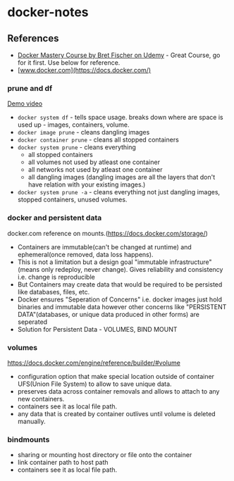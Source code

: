 # docker-notes
## References
- [Docker Mastery Course by Bret Fischer on Udemy](https://www.udemy.com/course/docker-mastery/) - Great Course, go for it first. Use below for reference.
- [www.docker.com](https://docs.docker.com/)
### prune and df

[Demo video](https://youtu.be/_4QzP7uwtvI)
- `docker system df` - tells space usage. breaks down where are space is used up - images, containers, volume.
- `docker image prune` - cleans dangling images
- `docker container prune` - cleans all stopped containers
- `docker system prune` - cleans everything 
    - all stopped containers
    - all volumes not used by atleast one container
    - all networks not used by atleast one container
    - all dangling images (dangling images are all the layers that don't have relation with your existing images.)
- `docker system prune -a` - cleans everything not just dangling images, stopped containers, unused volumes. 

### docker and persistent data
docker.com reference on mounts.(https://docs.docker.com/storage/)
- Containers are immutable(can't be changed at runtime) and ephemeral(once removed, data loss happens). 
- This is not a limitation but a design goal "immutable infrastructure"(means only redeploy, never change). Gives reliability and consistency i.e. change is reproducible
- But Containers may create data that would be required to be persisted like databases, files, etc.
- Docker ensures "Seperation of Concerns" i.e. docker images just hold binaries and immutable data however other concerns like "PERSISTENT DATA"(databases, or unique data produced in other forms) are seperated
- Solution for Persistent Data  - VOLUMES, BIND MOUNT

### volumes
https://docs.docker.com/engine/reference/builder/#volume
- configuration option that make special location outside of container UFS(Union File System) to allow to save unique data.
- preserves data across container removals and allows to attach to any new containers.
- containers see it as local file path.
- any data that is created by container outlives until volume is deleted manually.
### bindmounts
- sharing or mounting host directory or file onto the container
- link container path to host path
- containers see it as local file path.




